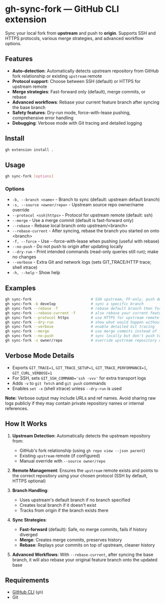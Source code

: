 # gh-sync-fork — GitHub CLI extension

Sync your local fork from **upstream** and push to **origin**. Supports SSH and HTTPS protocols, various merge strategies, and advanced workflow options.

## Features

- **Auto-detection**: Automatically detects upstream repository from GitHub fork relationship or existing `upstream` remote
- **Protocol support**: Choose between SSH (default) or HTTPS for upstream remote
- **Merge strategies**: Fast-forward only (default), merge commits, or rebase
- **Advanced workflows**: Rebase your current feature branch after syncing the base branch
- **Safety features**: Dry-run mode, force-with-lease pushing, comprehensive error handling
- **Debugging**: Verbose mode with Git tracing and detailed logging

## Install

```bash
gh extension install .
```

## Usage

```bash
gh sync-fork [options]
```

### Options

- `-b, --branch <name>` - Branch to sync (default: upstream default branch)
- `-s, --source <owner/repo>` - Upstream source repo owner/name override
- `--protocol <ssh|https>` - Protocol for upstream remote (default: ssh)
- `--merge` - Use a merge commit (default is fast-forward only)
- `--rebase` - Rebase local branch onto upstream/\<branch\>
- `--rebase-current` - After syncing, rebase the branch you started on onto \<branch\>
- `-f, --force` - Use --force-with-lease when pushing (useful with rebase)
- `--no-push` - Do not push to origin after updating locally
- `--dry-run` - Print intended commands (read-only queries still run); make no changes
- `--verbose` - Extra Git and network logs (sets GIT_TRACE/HTTP trace; shell xtrace)
- `-h, --help` - Show help

## Examples

```bash
gh sync-fork                           # SSH upstream, FF-only, push default branch
gh sync-fork -b develop                # sync a specific branch
gh sync-fork --rebase -f               # rebase default branch then force-with-lease push
gh sync-fork --rebase-current -f       # also rebase your current feature branch onto updated base
gh sync-fork --protocol https          # use HTTPS for upstream remote
gh sync-fork --dry-run                 # show what would happen without making changes
gh sync-fork --verbose                 # enable detailed Git tracing
gh sync-fork --merge                   # use merge commits instead of fast-forward
gh sync-fork --no-push                 # sync locally but don't push to origin
gh sync-fork -s owner/repo             # override upstream repository detection
```

## Verbose Mode Details

- Exports `GIT_TRACE=1`, `GIT_TRACE_SETUP=1`, `GIT_TRACE_PERFORMANCE=1`, `GIT_CURL_VERBOSE=1`
- For SSH, sets `GIT_SSH_COMMAND='ssh -vvv'` for extra transport logs
- Adds `-v` to `git fetch` and `git push` commands
- Enables `set -x` (shell xtrace) unless `--dry-run` is used

**Note:** Verbose output may include URLs and ref names. Avoid sharing raw logs publicly if they may contain private repository names or internal references.

## How It Works

1. **Upstream Detection**: Automatically detects the upstream repository from:
   - GitHub's fork relationship (using `gh repo view --json parent`)
   - Existing `upstream` remote (if configured)
   - Manual override with `--source owner/repo`

2. **Remote Management**: Ensures the `upstream` remote exists and points to the correct repository using your chosen protocol (SSH by default, HTTPS optional)

3. **Branch Handling**:
   - Uses upstream's default branch if no branch specified
   - Creates local branch if it doesn't exist
   - Tracks from origin if the branch exists there

4. **Sync Strategies**:
   - **Fast-forward** (default): Safe, no merge commits, fails if history diverged
   - **Merge**: Creates merge commits, preserves history
   - **Rebase**: Replays your commits on top of upstream, cleaner history

5. **Advanced Workflows**: With `--rebase-current`, after syncing the base branch, it will also rebase your original feature branch onto the updated base

## Requirements

- [GitHub CLI](https://cli.github.com/) (`gh`)
- Git
